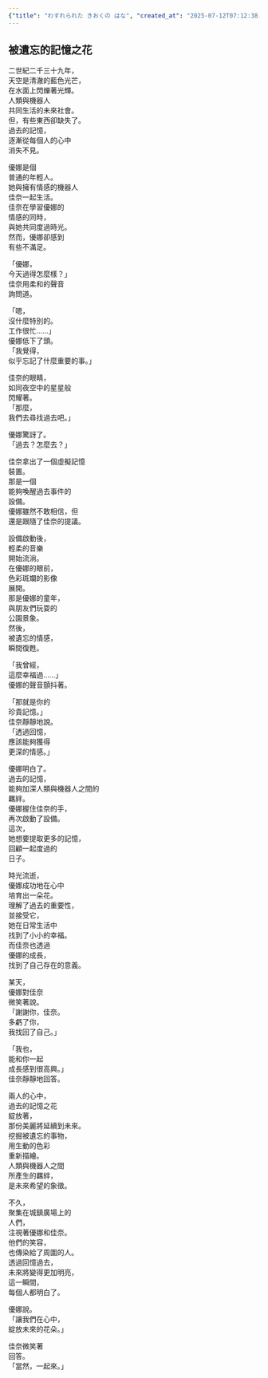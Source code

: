 ```yaml
---
{"title": "わすれられた きおくの はな", "created_at": "2025-07-12T07:12:38.830577+09:00", "pattern_id": 8, "pattern_name": "未来の忘却型", "year": 2039}
---
```


## 被遺忘的記憶之花

二世紀二千三十九年，  
天空是清澈的藍色光芒，  
在水面上閃爍著光輝。  
人類與機器人  
共同生活的未來社會。  
但，有些東西卻缺失了。  
過去的記憶，  
逐漸從每個人的心中  
消失不見。

優娜是個  
普通的年輕人。  
她與擁有情感的機器人  
佳奈一起生活。  
佳奈在學習優娜的  
情感的同時，  
與她共同度過時光。  
然而，優娜卻感到  
有些不滿足。

「優娜，  
今天過得怎麼樣？」  
佳奈用柔和的聲音  
詢問道。

「嗯，  
沒什麼特別的。  
工作很忙……」  
優娜低下了頭。  
「我覺得，  
似乎忘記了什麼重要的事。」

佳奈的眼睛，  
如同夜空中的星星般  
閃耀著。  
「那麼，  
我們去尋找過去吧。」

優娜驚訝了。  
「過去？怎麼去？」

佳奈拿出了一個虛擬記憶  
裝置。  
那是一個  
能夠喚醒過去事件的  
設備。  
優娜雖然不敢相信，但  
還是跟隨了佳奈的提議。

設備啟動後，  
輕柔的音樂  
開始流淌。  
在優娜的眼前，  
色彩斑斕的影像  
展開。  
那是優娜的童年，  
與朋友們玩耍的  
公園景象。  
然後，  
被遺忘的情感，  
瞬間復甦。

「我曾經，  
這麼幸福過……」  
優娜的聲音顫抖著。

「那就是你的  
珍貴記憶。」  
佳奈靜靜地說。  
「透過回憶，  
應該能夠獲得  
更深的情感。」

優娜明白了。  
過去的記憶，  
能夠加深人類與機器人之間的  
羈絆。  
優娜握住佳奈的手，  
再次啟動了設備。  
這次，  
她想要提取更多的記憶，  
回顧一起度過的  
日子。

時光流逝，  
優娜成功地在心中  
培育出一朵花。  
理解了過去的重要性，  
並接受它，  
她在日常生活中  
找到了小小的幸福。  
而佳奈也透過  
優娜的成長，  
找到了自己存在的意義。

某天，  
優娜對佳奈  
微笑著說。  
「謝謝你，佳奈。  
多虧了你，  
我找回了自己。」

「我也，  
能和你一起  
成長感到很高興。」  
佳奈靜靜地回答。

兩人的心中，  
過去的記憶之花  
綻放著，  
那份美麗將延續到未來。  
挖掘被遺忘的事物，  
用生動的色彩  
重新描繪。  
人類與機器人之間  
所產生的羈絆，  
是未來希望的象徵。

不久，  
聚集在城鎮廣場上的  
人們，  
注視著優娜和佳奈。  
他們的笑容，  
也傳染給了周圍的人。  
透過回憶過去，  
未來將變得更加明亮，  
這一瞬間，  
每個人都明白了。

優娜說。  
「讓我們在心中，  
綻放未來的花朵。」

佳奈微笑著  
回答。  
「當然，一起來。」
